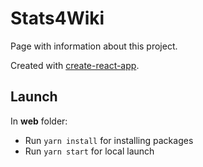 # Stats4Wiki

Page with information about this project.

Created with [create-react-app](https://github.com/facebook/create-react-app).

## Launch
In **web** folder:
- Run `yarn install` for installing packages
- Run `yarn start` for local launch